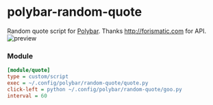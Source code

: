 # polybar-random-quote
Random quote script for [Polybar](https://github.com/jaagr/polybar). Thanks http://forismatic.com for API.
![preview](https://github.com/soapmangoesdown/polybar-random-quote/raw/master/preview.png)

### Module
```ini
[module/quote]
type = custom/script
exec = ~/.config/polybar/random-quote/quote.py
click-left = python ~/.config/polybar/random-quote/goo.py
interval = 60
```
